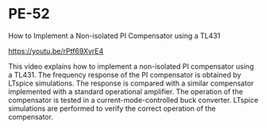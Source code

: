 # PE-52

How to Implement a Non-isolated PI Compensator using a TL431

https://youtu.be/rPtf69XvrE4

This video explains how to implement a non-isolated PI compensator using a TL431. The frequency response of the PI compensator is obtained by LTspice simulations. The response is compared with a similar compensator implemented with a standard operational amplifier. 
The operation of the compensator is tested in a current-mode-controlled buck converter. LTspice simulations are performed to verify the correct operation of the compensator.

